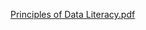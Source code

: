 [Principles of Data Literacy.pdf](https://github.com/devbrewster/data-science/files/9172999/Principles.of.Data.Literacy.pdf)
